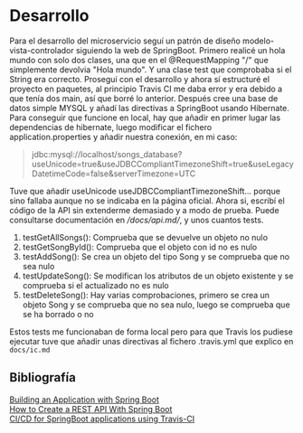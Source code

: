 # Desarrollo

Para el desarrollo del microservicio seguí un patrón de diseño modelo-vista-controlador siguiendo la web de SpringBoot. Primero realicé un hola mundo con solo dos clases, una que en el @RequestMapping "/" que simplemente devolvia "Hola mundo". Y una clase test que comprobaba si el String era correcto. Proseguí con el desarrollo y ahora sí estructuré el proyecto en paquetes, al principio Travis CI me daba error y era debido a que tenía dos main, así que borré lo anterior. Después cree una base de datos simple MYSQL y añadí las directivas a SpringBoot usando Hibernate. Para conseguir que funcione en local, hay que añadir en primer lugar las dependencias de hibernate, luego modificar el fichero application.properties y añadir nuestra conexión, en mi caso:
>jdbc:mysql://localhost/songs_database?useUnicode=true&useJDBCCompliantTimezoneShift=true&useLegacyDatetimeCode=false&serverTimezone=UTC

Tuve que añadir useUnicode useJDBCCompliantTimezoneShift... porque sino fallaba aunque no se indicaba en la página oficial. Ahora si, escribí el código de la API sin extenderme demasiado y a modo de prueba. Puede consultarse documentación en */docs/api.md/*, y unos cuantos tests.

1. testGetAllSongs(): Comprueba que se devuelve un objeto no nulo
2. testGetSongById(): Comprueba que el objeto con id no es nulo
3. testAddSong(): Se crea un objeto del tipo Song y se comprueba que no sea nulo
4. testUpdateSong(): Se modifican los atributos de un objeto existente y se comprueba si el actualizado no es nulo
5. testDeleteSong(): Hay varias comprobaciones, primero se crea un objeto Song y se comprueba que no sea nulo, luego se comprueba que se ha borrado o no

Estos tests me funcionaban de forma local pero para que Travis los pudiese ejecutar tuve que añadir unas directivas al fichero .travis.yml que explico en `docs/ic.md`


## Bibliografía

[Building an Application with Spring Boot](https://spring.io/guides/gs/spring-boot/)  
[How to Create a REST API With Spring Boot](https://dzone.com/articles/how-to-create-rest-api-with-spring-boot)  
[CI/CD for SpringBoot applications using Travis-CI](https://sivalabs.in/2018/01/ci-cd-springboot-applications-using-travis-ci/)
